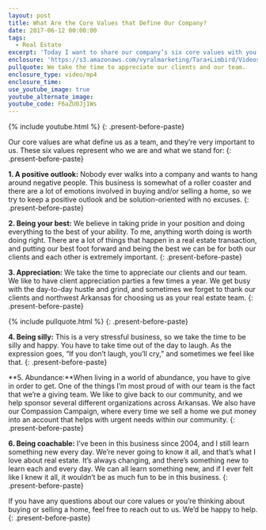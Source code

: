 ```yaml
---
layout: post
title: What Are the Core Values that Define Our Company?
date: 2017-06-12 00:00:00
tags:
  - Real Estate
excerpt: 'Today I want to share our company’s six core values with you. It’s important to us that you know them because they represent who we are as a team and what we stand for. The first core value is a positive outlook. This business is somewhat of an emotional roller coaster, so we try to keep a positive outlook and be solution-oriented. To learn all of our core values, watch my latest video.'
enclosure: 'https://s3.amazonaws.com/vyralmarketing/Tara+Limbird/Videos/2017/June/Limbird+Real+Estate+Group-+What+Are+the+Core+Values+that+Define+Our+Company%253F.mp4'
pullquote: We take the time to appreciate our clients and our team.
enclosure_type: video/mp4
enclosure_time:
use_youtube_image: true
youtube_alternate_image:
youtube_code: F6aZU0Jj1Ws
---
```



{% include youtube.html %}
{: .present-before-paste}

Our core values are what define us as a team, and they’re very important to us. These six values represent who we are and what we stand for:
{: .present-before-paste}

**1. A positive outlook:** Nobody ever walks into a company and wants to hang around negative people. This business is somewhat of a roller coaster and there are a lot of emotions involved in buying and/or selling a home, so we try to keep a positive outlook and be solution-oriented with no excuses.
{: .present-before-paste}

**2. Being your best:** We believe in taking pride in your position and doing everything to the best of your ability. To me, anything worth doing is worth doing right. There are a lot of things that happen in a real estate transaction, and putting our best foot forward and being the best we can be for both our clients and each other is extremely important.
{: .present-before-paste}

**3. Appreciation:** We take the time to appreciate our clients and our team. We like to have client appreciation parties a few times a year. We get busy with the day-to-day hustle and grind, and sometimes we forget to thank our clients and northwest Arkansas for choosing us as your real estate team.
{: .present-before-paste}

{% include pullquote.html %}
{: .present-before-paste}

**4. Being silly:** This is a very stressful business, so we take the time to be silly and happy. You have to take time out of the day to laugh. As the expression goes, “If you don’t laugh, you’ll cry,” and sometimes we feel like that.
{: .present-before-paste}

**5. Abundance:**When living in a world of abundance, you have to give in order to get. One of the things I’m most proud of with our team is the fact that we’re a giving team. We like to give back to our community, and we help sponsor several different organizations across Arkansas. We also have our Compassion Campaign, where every time we sell a home we put money into an account that helps with urgent needs within our community.
{: .present-before-paste}

**6. Being coachable:** I’ve been in this business since 2004, and I still learn something new every day. We’re never going to know it all, and that’s what I love about real estate. It’s always changing, and there’s something new to learn each and every day. We can all learn something new, and if I ever felt like I knew it all, it wouldn’t be as much fun to be in this business.
{: .present-before-paste}

If you have any questions about our core values or you’re thinking about buying or selling a home, feel free to reach out to us. We’d be happy to help.
{: .present-before-paste}
